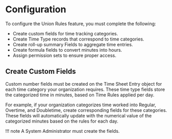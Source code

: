 
# Configuration
<P>To configure the Union Rules feature, you must complete the following:
<ul>
<li>Create custom fields for time tracking categories.</li>
<li>Create Time Type records that correspond to time categories.</li>
<li>Create roll-up summary Fields to aggregate time entries.</li>
<li>Create formula fields to convert minutes into hours.</li>
<li>Assign permission sets to ensure proper access.</li>
</ul> </P>

## Create Custom Fields 
<p> Custom number fields must be created on the Time Sheet Entry object for each time category your organization requires. These time type fields store the categorized time in minutes, based on Time Rules applied per day.</p>
<p> For example, if your organization categorizes time worked into Regular, Overtime, and Doubletime, create corresponding fields for these categories. These fields will automatically update with the numerical value of the categorized minutes based on the rules for each day.</p>

!!! note
     A System Administrator must create the fields.

